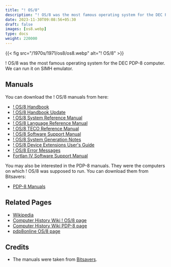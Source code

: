 ```yaml
---
title: "! OS/8"
description: "! OS/8 was the most famous operating system for the DEC PDP-8 computer. We can run it on SIMH emulator."
date: 2023-11-30T09:08:56+05:30
draft: false
images: [os8.webp]
type: docs
weight: 220000
---
```


{{< fig src="/1970s/1971/os8/os8.webp" alt="! OS/8" >}}

! OS/8 was the most famous operating system for the DEC PDP-8 computer. We can run it on SIMH emulator.

## Manuals

You can download the ! OS/8 manuals from here:

- [! OS/8 Handbook](http://bitsavers.org/pdf/dec/pdp8/os8/OS8_Handbook_Apr1974.pdf)
- [! OS/8 Handbook Update](http://bitsavers.org/pdf/dec/pdp8/os8/DEC-S8-OSHBA-A_DN4_OS8_Handbook_Update_Sep77.pdf)
- [! OS/8 System Reference Manual](http://bitsavers.org/pdf/dec/pdp8/os8/AA-H607A-TA_OS8_V3D_sysMan.pdf)
- [! OS/8 Language Reference Manual](http://bitsavers.org/pdf/dec/pdp8/os8/AA-H609A-TA_OS8_Language_Reference_Manual_Mar79.pdf)
- [! OS/8 TECO Reference Manual](http://bitsavers.org/pdf/dec/pdp8/os8/AA-H608A-TA_os8teco_mar79.pdf)
- [! OS/8 Software Support Manual](http://bitsavers.org/pdf/dec/pdp8/os8/DEC-S8-OSSMB-A-D_OS8_v3ssup.pdf)
- [! OS/8 System Generation Notes](http://bitsavers.org/pdf/dec/pdp8/os8/AA-H606A-TA_os8SysgenNotes.pdf)
- [! OS/8 Device Extensions User's Guide](http://bitsavers.org/pdf/dec/pdp8/os8/AA-D319A-TA_os8DevExt.pdf)
- [! OS/8 Error Messages](http://bitsavers.org/pdf/dec/pdp8/os8/AA-H610A-TA_os8errMsg_mar79.pdf)
- [Fortlan IV Software Support Manual](http://bitsavers.org/pdf/dec/pdp8/os8/DEC-S8-LFSSA-A-D_F4swSupp.pdf)

You may also be interested in the PDP-8 manuals. They were the computers on which ! OS/8 was supposed to run. You can download them from Bitsavers:

- [PDP-8 Manuals](http://bitsavers.org/pdf/dec/pdp8/)

## Related Pages

- [Wikipedia](https://en.wikipedia.org/wiki/OS/8)
- [Computer History Wiki ! OS/8 page](https://gunkies.org/wiki/OS/8)
- [Computer History Wiki PDP-8 page](https://gunkies.org/wiki/PDP-8)
- [pdp8online OS/8 page](https://www.pdp8online.com/os/os8/)

## Credits

- The manuals were taken from [Bitsavers](http://bitsavers.org).
